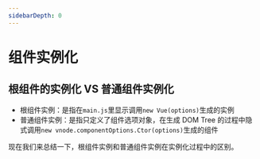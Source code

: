 ```yaml
---
sidebarDepth: 0
---
```


# 组件实例化

## 根组件的实例化 VS 普通组件实例化

- 根组件实例：是指在`main.js`里显示调用`new Vue(options)`生成的实例
- 普通组件实例：是指只定义了组件选项对象，在生成 DOM Tree 的过程中隐式调用`new vnode.componentOptions.Ctor(options)`生成的组件

现在我们来总结一下，根组件实例和普通组件实例在实例化过程中的区别。
